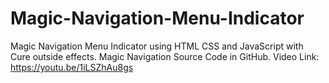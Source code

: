 # Magic-Navigation-Menu-Indicator
Magic Navigation Menu Indicator using HTML CSS and JavaScript with Cure outside effects. Magic Navigation Source Code in GitHub. Video Link: https://youtu.be/1iLSZhAu8gs
